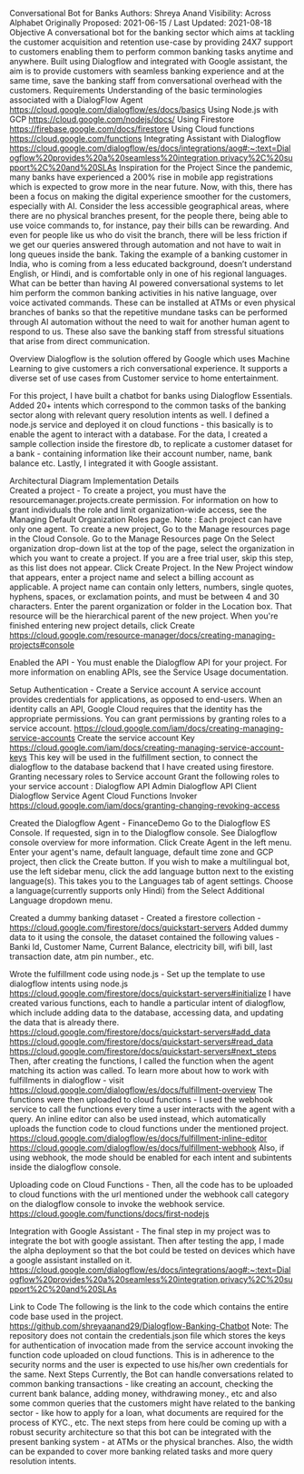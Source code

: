 Conversational Bot for Banks
Authors: Shreya Anand 
Visibility: Across Alphabet 
Originally Proposed: 2021-06-15 / Last Updated: 2021-08-18
Objective
A conversational bot for the banking sector which aims at tackling the customer acquisition and retention use-case by providing 24X7 support to customers enabling them to perform common banking tasks anytime and anywhere. Built using Dialogflow and integrated with Google assistant, the aim is to provide customers with  seamless banking experience and at the same time, save the banking staff from conversational overhead with the customers.
Requirements
Understanding of the basic terminologies associated with a DialogFlow Agent 
https://cloud.google.com/dialogflow/es/docs/basics
Using Node.js with GCP
https://cloud.google.com/nodejs/docs/
Using Firestore
https://firebase.google.com/docs/firestore
Using Cloud functions
https://cloud.google.com/functions
Integrating Assistant with Dialogflow
https://cloud.google.com/dialogflow/es/docs/integrations/aog#:~:text=Dialogflow%20provides%20a%20seamless%20integration,privacy%2C%20support%2C%20and%20SLAs 
Inspiration for the Project
Since the pandemic, many banks have experienced a 200% rise in mobile app registrations which is expected to grow more in the near future. Now, with this, there has been a focus on making the digital experience smoother for the customers, especially with AI. Consider the less accessible geographical areas, where there are no physical branches present, for the people there, being able to use voice commands to, for instance, pay their bills can be rewarding. And even for people like us who do visit the branch, there will be less friction if we get our queries answered through automation and not have to wait in long queues inside the bank.
Taking the example of a banking customer in India, who is coming from a less educated background, doesn’t understand English, or Hindi, and is comfortable only in one of his regional languages. What can be better than having AI powered conversational systems to let him perform the common banking activities in his native language, over voice activated commands. These can be installed at ATMs or even physical branches of banks so that the repetitive mundane tasks can be performed through AI automation without the need to wait for another human agent to respond to us. These also save the banking staff from stressful situations that arise from direct communication.  

Overview
Dialogflow is the solution offered by Google which uses Machine Learning to give customers a rich conversational experience. It supports a diverse set of use cases from Customer service to home entertainment.

For this project, I have built a chatbot for banks using Dialogflow Essentials. Added 20+ intents which correspond to the common tasks of the banking sector along with relevant query resolution intents as well. I defined a node.js service and deployed it on cloud functions - this basically  is to enable the agent to interact with a database. For the data, I created a sample collection inside the firestore db, to replicate a customer dataset for a bank - containing information like their account number, name, bank balance etc. Lastly, I integrated it with Google assistant. 

Architectural Diagram 
Implementation Details  
Created a project -
To create a project, you must have the resourcemanager.projects.create permission. For information on how to grant individuals the role and limit organization-wide access, see the Managing Default Organization Roles page. Note : Each project can have only one agent.
To create a new project,
Go to the Manage resources page in the Cloud Console.
Go to the Manage Resources page
On the Select organization drop-down list at the top of the page, select the organization in which you want to create a project. If you are a free trial user, skip this step, as this list does not appear.
Click Create Project.
In the New Project window that appears, enter a project name and select a billing account as applicable. A project name can contain only letters, numbers, single quotes, hyphens, spaces, or exclamation points, and must be between 4 and 30 characters.
Enter the parent organization or folder in the Location box. That resource will be the hierarchical parent of the new project.
When you're finished entering new project details, click Create
https://cloud.google.com/resource-manager/docs/creating-managing-projects#console
 
Enabled the API -
You must enable the Dialogflow API for your project. For more information on enabling APIs, see the Service Usage documentation.

Setup Authentication - 
Create a Service account
A service account provides credentials for applications, as opposed to end-users. When an identity calls an API, Google Cloud requires that the identity has the appropriate permissions. You can grant permissions by granting roles to a service account. 
https://cloud.google.com/iam/docs/creating-managing-service-accounts
Create the service account Key
https://cloud.google.com/iam/docs/creating-managing-service-account-keys
This key will be used in the fulfillment section, to connect the dialogflow to the database backend that I have created using firestore.
Granting necessary roles to Service account
Grant the following roles to your service account :
Dialogflow API Admin
Dialogflow API Client
Dialogflow Service Agent
Cloud Functions Invoker
https://cloud.google.com/iam/docs/granting-changing-revoking-access

Created the Dialogflow Agent - FinanceDemo
Go to the Dialogflow ES Console.
If requested, sign in to the Dialogflow console. See Dialogflow console overview for more information.
Click Create Agent in the left menu. 
Enter your agent's name, default language, default time zone and GCP project, then click the Create button. 
If you wish to make a multilingual bot, use the left sidebar menu, click the add language button next to the existing language(s). This takes you to the Languages tab of agent settings. Choose a language(currently supports only Hindi) from the Select Additional Language dropdown menu.
 
Created a dummy banking dataset -
Created a firestore collection - https://cloud.google.com/firestore/docs/quickstart-servers
Added dummy data to it using the console, the dataset contained the following values - Banki Id, Customer Name, Current Balance, electricity bill, wifi bill, last transaction date, atm pin number., etc.
 
Wrote the fulfillment code using node.js -
Set up the template to use dialogflow intents using node.js https://cloud.google.com/firestore/docs/quickstart-servers#initialize
I have created various functions, each to handle a particular intent of dialogflow, which include adding data to the database, accessing data, and updating the data that is already there.
https://cloud.google.com/firestore/docs/quickstart-servers#add_data
https://cloud.google.com/firestore/docs/quickstart-servers#read_data
https://cloud.google.com/firestore/docs/quickstart-servers#next_steps
Then, after creating the functions, I called the function when the agent matching its action was called. To learn more about how to work with fulfillments in dialogflow - visit https://cloud.google.com/dialogflow/es/docs/fulfillment-overview
The functions were then uploaded to cloud functions - I used the webhook service to call the functions every time a user interacts with the agent with a query. An inline editor can also be used instead, which automatically uploads the function code to cloud functions under the mentioned project. https://cloud.google.com/dialogflow/es/docs/fulfillment-inline-editor
https://cloud.google.com/dialogflow/es/docs/fulfillment-webhook
Also, if using webhook, the mode should be enabled for each intent and subintents inside the dialogflow console.

Uploading code on Cloud Functions - 
Then, all the code has to be uploaded to cloud functions with the url mentioned under the webhook call category on the dialogflow console to invoke the webhook service.
https://cloud.google.com/functions/docs/first-nodejs

Integration with Google Assistant -
The final step in my project was to integrate the bot with google assistant. Then after testing the app, I made the alpha deployment so that the bot could be tested on devices which have a google assistant installed on it.
https://cloud.google.com/dialogflow/es/docs/integrations/aog#:~:text=Dialogflow%20provides%20a%20seamless%20integration,privacy%2C%20support%2C%20and%20SLAs

Link to Code
The following is the link to the code which contains the entire code base used in the project.
https://github.com/shreyaanand29/Dialogflow-Banking-Chatbot
Note: The repository does not contain the credentials.json file which stores the keys for authentication of invocation made from the service account invoking the function code uploaded on cloud functions. This is in adherence to the security norms and the user is expected to use his/her own credentials for the same. 
Next Steps
Currently, the Bot can handle conversations related to common banking transactions - like creating an account, checking the current bank balance, adding money, withdrawing money.,  etc and also some common queries that the customers might have related to the banking sector - like how to apply for a loan, what documents are required for the process of KYC., etc.
The next steps from here could be coming up with a robust security architecture so that this bot can be integrated with the present banking system - at ATMs or the physical branches.
Also, the width can be expanded to cover more banking related tasks and more query resolution intents.

